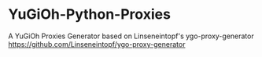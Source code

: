 # YuGiOh-Python-Proxies
A YuGiOh Proxies Generator based on Linseneintopf's ygo-proxy-generator https://github.com/Linseneintopf/ygo-proxy-generator
